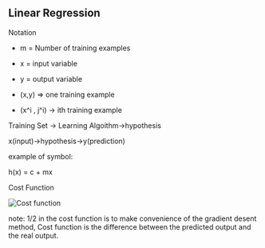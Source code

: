 ## Linear Regression
Notation 
>
- m = Number of training examples
>
- x = input variable
>
- y = output variable
>
- (x,y) => one training example
>
- (x^i , j^i) -> ith training example
>
Training Set -> Learning Algoithm->hypothesis
>
x(input)->hypothesis->y(prediction)
>
example of symbol:

h(x) = c + mx
>
Cost Function
>
![Cost function](https://pic.pimg.tw/r101086616/1552488386-4264283465.png)
>
note: 1/2 in the cost function is to make convenience of the gradient desent method, Cost function is the difference between the predicted output and the real output.